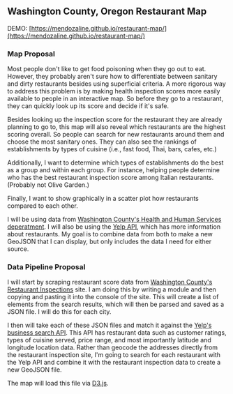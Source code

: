 ## Washington County, Oregon Restaurant Map

DEMO: [https://mendozaline.github.io/restaurant-map/](https://mendozaline.github.io/restaurant-map/)

### Map Proposal
Most people don't like to get food poisoning when they go out to eat. However, they probably aren't sure how to differentiate between sanitary and dirty restaurants besides using superficial criteria. A more rigorous way to address this problem is by making health inspection scores more easily available to people in an interactive map. So before they go to a restaurant, they can quickly look up its score and decide if it's safe.

Besides looking up the inspection score for the restaurant they are already planning to go to, this map will also reveal which restaurants are the highest scoring overall. So people can search for new restaurants around them and choose the most sanitary ones. They can also see the rankings of  establishments by types of cuisine (i.e., fast food, Thai, bars, cafes, etc.)

Additionally, I want to determine which types of establishments do the best as a group and within each group. For instance, helping people determine who has the best restaurant inspection score among Italian restaurants. (Probably not Olive Garden.)

Finally, I want to show graphically in a scatter plot how restaurants compared to each other. 

I will be using data from [Washington County's Health and Human Services deperatment](http://www.co.washington.or.us/HHS/EnvironmentalHealth/FoodSafety/restaurant-inspections.cfm). I will also be using the [Yelp API](https://www.yelp.com/developers/documentation/v3), which has more information about restaurants. My goal is to combine data from both to make a new GeoJSON that I can display, but only includes the data I need for either source. 

### Data Pipeline Proposal
I will start by scraping restaurant score data from [Washington County's Restaurant Inspections](http://www.co.washington.or.us/HHS/EnvironmentalHealth/FoodSafety/restaurant-inspections.cfm) site. I am doing this by writing a module and then copying and pasting it into the console of the site. This will create a list of elements from the search results, which will then be parsed and saved as a JSON file. I will do this for each city.

I then will take each of these JSON files and match it against the [Yelp's business search API](https://www.yelp.com/developers/documentation/v3/business_search). This API has restaurant data such as customer ratings, types of cuisine served, price range, and most importantly latitude and longitude location data. Rather than geocode the addresses directly from the restaurant inspection site, I'm going to search for each restaurant with the Yelp API and combine it with the restaurant inspection data to create a new GeoJSON file.

The map will load this file via [D3.js](https://github.com/d3/d3-request/blob/master/README.md).
